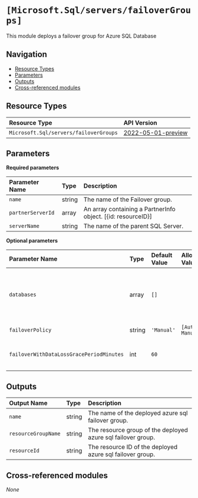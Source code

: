 # `[Microsoft.Sql/servers/failoverGroups]`

This module deploys a failover group for Azure SQL Database

## Navigation

- [Resource Types](#Resource-Types)
- [Parameters](#Parameters)
- [Outputs](#Outputs)
- [Cross-referenced modules](#Cross-referenced-modules)

## Resource Types

| Resource Type | API Version |
| :-- | :-- |
| `Microsoft.Sql/servers/failoverGroups` | [2022-05-01-preview](https://learn.microsoft.com/en-us/azure/templates/Microsoft.Sql/2022-05-01-preview/servers/failoverGroups) |

## Parameters

**Required parameters**

| Parameter Name | Type | Description |
| :-- | :-- | :-- |
| `name` | string | The name of the Failover group. |
| `partnerServerId` | array | An array containing a PartnerInfo object. [{id: resourceID}] |
| `serverName` | string | The name of the parent SQL Server. |

**Optional parameters**

| Parameter Name | Type | Default Value | Allowed Values | Description |
| :-- | :-- | :-- | :-- | :-- |
| `databases` | array | `[]` |  | The name of the databases to include in the failover group. |
| `failoverPolicy` | string | `'Manual'` | `[Automatic, Manual]` | The failover policy. |
| `failoverWithDataLossGracePeriodMinutes` | int | `60` |  | The failover data loss grace period. |


## Outputs

| Output Name | Type | Description |
| :-- | :-- | :-- |
| `name` | string | The name of the deployed azure sql failover group. |
| `resourceGroupName` | string | The resource group of the deployed azure sql failover group. |
| `resourceId` | string | The resource ID of the deployed azure sql failover group. |

## Cross-referenced modules

_None_
